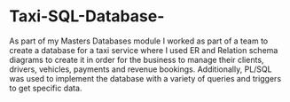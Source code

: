# Taxi-SQL-Database-
As part of my Masters Databases module I worked as part of a team to create a database for a taxi service where I used ER and Relation schema diagrams to create it in order for the business to manage their clients, drivers, vehicles, payments and revenue bookings. Additionally, PL/SQL was used to implement the database with a variety of queries and triggers to get specific data.
